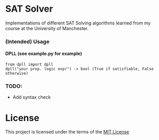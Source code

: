 # SAT Solver

Implementations of different SAT Solving algorithms learned from my course at the University of Manchester.


### (Intended) Usage

#### DPLL (see example.py for example)
```
from dpll import dpll
dpll("your prop. logic expr") -> bool (True if satisfiable, False otherwise)
```
### TODO:
- Add syntax check

# License

This project is licensed under the terms of the [MIT License](LICENSE.md)
